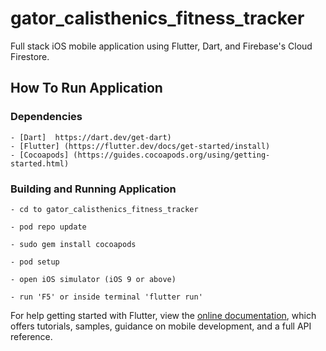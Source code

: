 # gator_calisthenics_fitness_tracker

Full stack iOS mobile application using Flutter, Dart, and Firebase's Cloud Firestore.

## How To Run Application

### Dependencies
```
- [Dart]  https://dart.dev/get-dart)
- [Flutter] (https://flutter.dev/docs/get-started/install)
- [Cocoapods] (https://guides.cocoapods.org/using/getting-started.html)
```

### Building and Running Application
```
- cd to gator_calisthenics_fitness_tracker

- pod repo update

- sudo gem install cocoapods

- pod setup

- open iOS simulator (iOS 9 or above)

- run 'F5' or inside terminal 'flutter run'
```

For help getting started with Flutter, view the
[online documentation](https://flutter.dev/docs), which offers tutorials,
samples, guidance on mobile development, and a full API reference.
